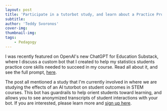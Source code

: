 ```yaml
---
layout: post
title: 'Participate in a tutorbot study, and learn about a Practice Problem Generator'
subtitle: 
author: 'Teddy Svoronos'
cover-img: 
thumbnail-img: 
tags:
    - Pedagogy
---
```

I was recently featured on OpenAI's new ChatGPT for Education Substack, where I discuss a custom bot that I created to help my statistics students practice core skills needed to succeed in my course. Read all about it, and see the full prompt, [here](https://openaiforeducation.substack.com/p/teaching-with-chatgpt-personalized).

The post all mentioned a study that I'm currently involved in where we are studying the effects of an AI tutorbot on student outcomes in STEM courses. This bot has guardrails to help orient students toward learning, and allows you to see anonymized transcripts of student interactions with your bot. If you are interested, please learn more and [sign up here](https://pingpong.hks.harvard.edu/eduaccess). 